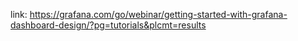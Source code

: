 link: https://grafana.com/go/webinar/getting-started-with-grafana-dashboard-design/?pg=tutorials&plcmt=results

